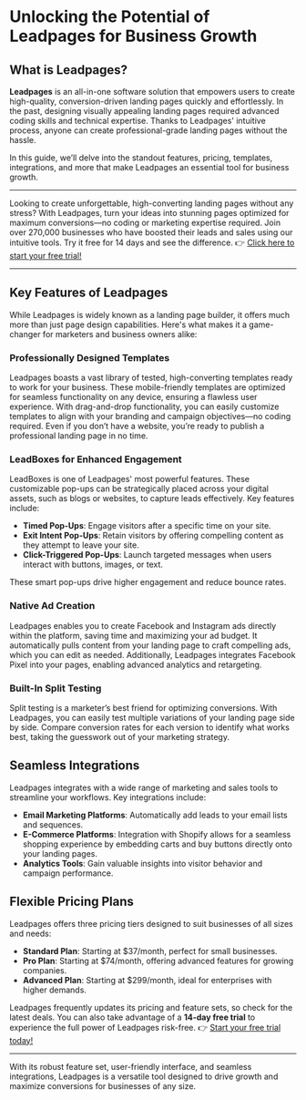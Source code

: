 # Unlocking the Potential of Leadpages for Business Growth

## What is Leadpages?

**Leadpages** is an all-in-one software solution that empowers users to create high-quality, conversion-driven landing pages quickly and effortlessly. In the past, designing visually appealing landing pages required advanced coding skills and technical expertise. Thanks to Leadpages' intuitive process, anyone can create professional-grade landing pages without the hassle. 

In this guide, we’ll delve into the standout features, pricing, templates, integrations, and more that make Leadpages an essential tool for business growth.

---

Looking to create unforgettable, high-converting landing pages without any stress? With Leadpages, turn your ideas into stunning pages optimized for maximum conversions—no coding or marketing expertise required. Join over 270,000 businesses who have boosted their leads and sales using our intuitive tools. Try it free for 14 days and see the difference. 👉 [Click here to start your free trial!](https://bit.ly/LEadPages)

---

## Key Features of Leadpages

While Leadpages is widely known as a landing page builder, it offers much more than just page design capabilities. Here's what makes it a game-changer for marketers and business owners alike:

### Professionally Designed Templates

Leadpages boasts a vast library of tested, high-converting templates ready to work for your business. These mobile-friendly templates are optimized for seamless functionality on any device, ensuring a flawless user experience. With drag-and-drop functionality, you can easily customize templates to align with your branding and campaign objectives—no coding required. Even if you don’t have a website, you’re ready to publish a professional landing page in no time.

### LeadBoxes for Enhanced Engagement

LeadBoxes is one of Leadpages' most powerful features. These customizable pop-ups can be strategically placed across your digital assets, such as blogs or websites, to capture leads effectively. Key features include:

- **Timed Pop-Ups**: Engage visitors after a specific time on your site.
- **Exit Intent Pop-Ups**: Retain visitors by offering compelling content as they attempt to leave your site.
- **Click-Triggered Pop-Ups**: Launch targeted messages when users interact with buttons, images, or text.

These smart pop-ups drive higher engagement and reduce bounce rates.

### Native Ad Creation

Leadpages enables you to create Facebook and Instagram ads directly within the platform, saving time and maximizing your ad budget. It automatically pulls content from your landing page to craft compelling ads, which you can edit as needed. Additionally, Leadpages integrates Facebook Pixel into your pages, enabling advanced analytics and retargeting.

### Built-In Split Testing

Split testing is a marketer’s best friend for optimizing conversions. With Leadpages, you can easily test multiple variations of your landing page side by side. Compare conversion rates for each version to identify what works best, taking the guesswork out of your marketing strategy.

## Seamless Integrations

Leadpages integrates with a wide range of marketing and sales tools to streamline your workflows. Key integrations include:

- **Email Marketing Platforms**: Automatically add leads to your email lists and sequences.
- **E-Commerce Platforms**: Integration with Shopify allows for a seamless shopping experience by embedding carts and buy buttons directly onto your landing pages.
- **Analytics Tools**: Gain valuable insights into visitor behavior and campaign performance.

## Flexible Pricing Plans

Leadpages offers three pricing tiers designed to suit businesses of all sizes and needs:

- **Standard Plan**: Starting at $37/month, perfect for small businesses.
- **Pro Plan**: Starting at $74/month, offering advanced features for growing companies.
- **Advanced Plan**: Starting at $299/month, ideal for enterprises with higher demands.

Leadpages frequently updates its pricing and feature sets, so check for the latest deals. You can also take advantage of a **14-day free trial** to experience the full power of Leadpages risk-free. 👉 [Start your free trial today!](https://bit.ly/LEadPages)

---

With its robust feature set, user-friendly interface, and seamless integrations, Leadpages is a versatile tool designed to drive growth and maximize conversions for businesses of any size.
